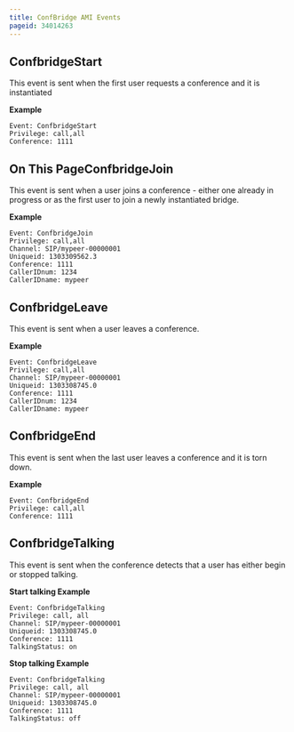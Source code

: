```yaml
---
title: ConfBridge AMI Events
pageid: 34014263
---
```


ConfbridgeStart
---------------

This event is sent when the first user requests a conference and it is instantiated

**Example**

```
Event: ConfbridgeStart
Privilege: call,all
Conference: 1111

```

On This PageConfbridgeJoin
--------------

This event is sent when a user joins a conference - either one already in progress or as the first user to join a newly instantiated bridge.

**Example**

```
Event: ConfbridgeJoin
Privilege: call,all
Channel: SIP/mypeer-00000001
Uniqueid: 1303309562.3
Conference: 1111
CallerIDnum: 1234
CallerIDname: mypeer

```

ConfbridgeLeave
---------------

This event is sent when a user leaves a conference.

**Example**

```
Event: ConfbridgeLeave
Privilege: call,all
Channel: SIP/mypeer-00000001
Uniqueid: 1303308745.0
Conference: 1111
CallerIDnum: 1234
CallerIDname: mypeer

```

ConfbridgeEnd
-------------

This event is sent when the last user leaves a conference and it is torn down.

**Example**

```
Event: ConfbridgeEnd
Privilege: call,all
Conference: 1111

```

ConfbridgeTalking
-----------------

This event is sent when the conference detects that a user has either begin or stopped talking.

**Start talking Example**

```
Event: ConfbridgeTalking
Privilege: call, all
Channel: SIP/mypeer-00000001
Uniqueid: 1303308745.0
Conference: 1111
TalkingStatus: on

```

**Stop talking Example**

```
Event: ConfbridgeTalking
Privilege: call, all
Channel: SIP/mypeer-00000001
Uniqueid: 1303308745.0
Conference: 1111
TalkingStatus: off

```

